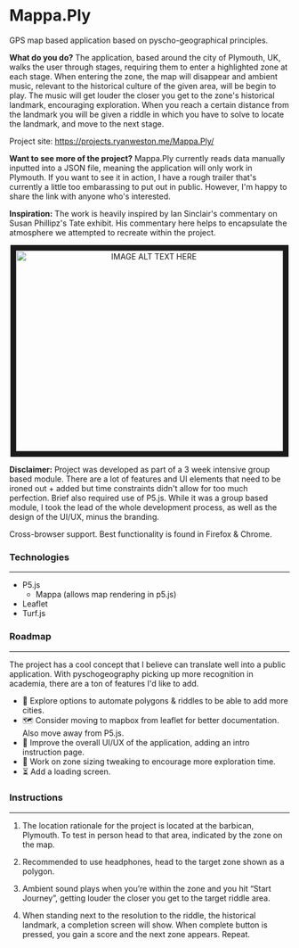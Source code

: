 # Mappa.Ply

GPS map based application based on pyscho-geographical principles.

**What do you do?** The application, based around the city of Plymouth, UK, walks the user through stages, requiring them to enter a highlighted zone at each stage. When entering the zone, the map will disappear and ambient music, relevant to the historical culture of the given area, will be begin to play. The music will get louder the closer you get to the zone's historical landmark, encouraging exploration. When you reach a certain distance from the landmark you will be given a riddle in which you have to solve to locate the landmark, and move to the next stage.

Project site: <https://projects.ryanweston.me/Mappa.Ply/>

**Want to see more of the project?** Mappa.Ply currently reads data manually inputted into a JSON file, meaning the application will only work in Plymouth. If you want to see it in action, I have a rough trailer that's currently a little too embarassing to put out in public. However, I'm happy to share the link with anyone who's interested.


**Inspiration:** The work is heavily inspired by Ian Sinclair's commentary on Susan Phillipz's Tate exhibit. His commentary here helps to encapsulate the atmosphere we attempted to recreate within the project.

<p align="center">
<a href="https://youtu.be/ISzXgoE7Dc0" target="_blank"><img src="http://img.youtube.com/vi/ISzXgoE7Dc0/0.jpg" 
alt="IMAGE ALT TEXT HERE" width="480" height="360" border="10" /></a>
</p>

**Disclaimer:** Project was developed as part of a 3 week intensive group based module. There are a lot of features and UI elements  that need to be ironed out + added but time constraints didn't allow for too much perfection. Brief also required use of P5.js. While it was a group based module, I took the lead of the whole development process, as well as the design of the UI/UX, minus the branding.


Cross-browser support.  Best functionality is found in Firefox & Chrome.

### Technologies
----

- P5.js
	- Mappa (allows map rendering in p5.js)
- Leaflet
- Turf.js


### Roadmap
----
The project has a cool concept that I believe can translate well into a public  application. With pyschogeography picking up more recognition in academia, there are a ton of features I'd like to add.

- 🤖 Explore options to automate polygons & riddles to be able to add more cities.
- 🗺 Consider moving to mapbox from leaflet for better documentation. Also move away from P5.js.
- 🎨 Improve the overall UI/UX of the application, adding an intro instruction page.
- 📱 Work on zone sizing tweaking to encourage more exploration time.
- ⏳ Add a loading screen.

### Instructions
----

1. The location rationale for the project is located at the barbican, Plymouth. To test in person head to that area, indicated by the zone on the map.

2. Recommended to use headphones, head to the target zone shown as a polygon.

3. Ambient sound plays when you’re within the zone and you hit “Start Journey”, getting louder the closer you get to the target riddle area. 

4. When standing next to the resolution to the riddle, the historical landmark, a completion screen will show. When complete button is pressed, you gain a score and the next zone appears. Repeat. 
